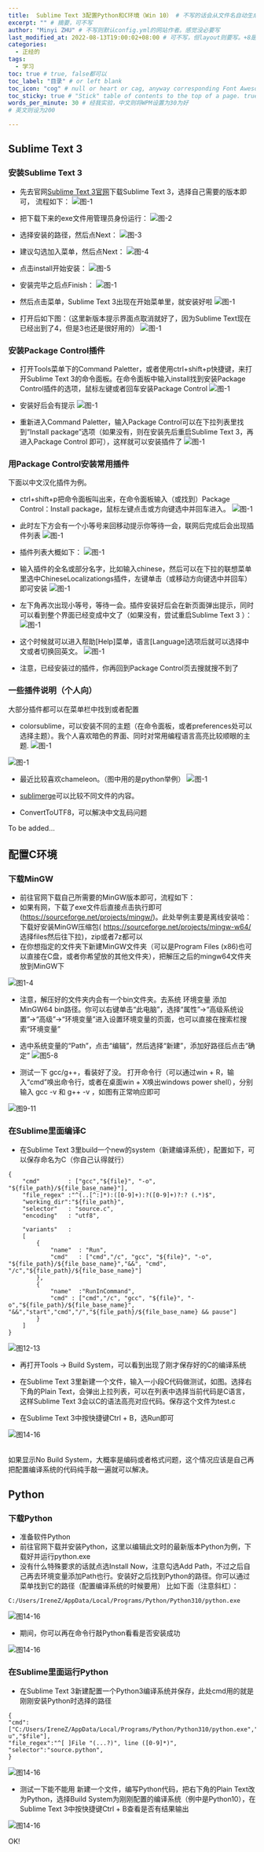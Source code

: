 ```yaml
---
title:  Sublime Text 3配置Python和C环境（Win 10） # 不写的话会从文件名自动生成。但标题不宜太长
excerpt: "" # 摘要，可不写
author: "Minyi ZHU" # 不写则默认config.yml的网站作者。感觉没必要写
last_modified_at: 2022-08-13T19:00:02+08:00 # 可不写，但layout则要写。+8是东八区
categories: 
  - 正经的
tags:
  - 学习
toc: true # true, false都可以
toc_label: "目录" # or left blank
toc_icon: "cog" # null or heart or cag, anyway corresponding Font Awesome icon name (without fa prefix)
toc_sticky: true # "Stick" table of contents to the top of a page. true: toc floats. false: toc fixed
words_per_minute: 30 # 经我实验，中文则将WPM设置为30为好
# 英文则设为200

---
```



## Sublime Text 3

### 安装Sublime Text 3

- 先去官网[Sublime Text 3官网](https://www.sublimetext.com/3)下载Sublime Text 3，选择自己需要的版本即可，
流程如下：
![图-1](https://raw.githubusercontent.com/zhumy321/diy-imagehost/main/img/ST_download-1.png)

- 把下载下来的exe文件用管理员身份运行：
![图-2](https://raw.githubusercontent.com/zhumy321/diy-imagehost/main/img/ST_download-2.png)

- 选择安装的路径，然后点Next：
![图-3](https://raw.githubusercontent.com/zhumy321/diy-imagehost/main/img/ST_download-3.png)

- 建议勾选加入菜单，然后点Next：
![图-4](https://raw.githubusercontent.com/zhumy321/diy-imagehost/main/img/ST_download-4.png)

- 点击install开始安装：
![图-5](https://raw.githubusercontent.com/zhumy321/diy-imagehost/main/img/ST_download-5.png)

- 安装完毕之后点Finish：
![图-1](https://raw.githubusercontent.com/zhumy321/diy-imagehost/main/img/ST_download-6.png)

- 然后点击菜单，Sublime Text 3出现在开始菜单里，就安装好啦
![图-1](https://raw.githubusercontent.com/zhumy321/diy-imagehost/main/img/ST_download-7.png)

- 打开后如下图：（这里新版本提示界面点取消就好了，因为Sublime Text现在已经出到了4，但是3也还是很好用的）
![图-1](https://raw.githubusercontent.com/zhumy321/diy-imagehost/main/img/ST_download-8.png)



### 安装Package Control插件

- 打开Tools菜单下的Command Paletter，或者使用ctrl+shift+p快捷键，来打开Sublime Text 3的命令面板。在命令面板中输入install找到安装Package Control插件的选项，鼠标左键或者回车安装Package Control
![图-1](https://raw.githubusercontent.com/zhumy321/diy-imagehost/main/img/ST_download-9.png)


- 安装好后会有提示
![图-1](https://raw.githubusercontent.com/zhumy321/diy-imagehost/main/img/ST_download-10.png)

- 重新进入Command Paletter，输入Package Control可以在下拉列表里找到“Install package”选项（如果没有，则在安装先后重启Sublime Text 3，再进入Package Control 即可），这样就可以安装插件了
![图-1](https://raw.githubusercontent.com/zhumy321/diy-imagehost/main/img/ST_download-11.png)



### 用Package Control安装常用插件

下面以中文汉化插件为例。<br>

- ctrl+shift+p把命令面板叫出来，在命令面板输入（或找到）Package Control：Install package，鼠标左键点击或方向键选中并回车进入。
![图-1](https://raw.githubusercontent.com/zhumy321/diy-imagehost/main/img/ST_download-11.png)

- 此时左下方会有一个小等号来回移动提示你等待一会，联网后完成后会出现插件列表
![图-1](https://raw.githubusercontent.com/zhumy321/diy-imagehost/main/img/ST_download-12.png)

- 插件列表大概如下：
![图-1](https://raw.githubusercontent.com/zhumy321/diy-imagehost/main/img/ST_download-13.png)


- 输入插件的全名或部分名字，比如输入chinese，然后可以在下拉的联想菜单里选中ChineseLocalizationgs插件，左键单击（或移动方向键选中并回车）即可安装
![图-1](https://raw.githubusercontent.com/zhumy321/diy-imagehost/main/img/ST_download-14.png)

- 左下角再次出现小等号，等待一会。插件安装好后会在新页面弹出提示，同时可以看到整个界面已经变成中文了（如果没有，尝试重启Sublime Text 3 ）：
![图-1](https://raw.githubusercontent.com/zhumy321/diy-imagehost/main/img/ST_download-15.png)

- 这个时候就可以进入帮助[Help]菜单，语言[Language]选项后就可以选择中文或者切换回英文。
![图-1](https://raw.githubusercontent.com/zhumy321/diy-imagehost/main/img/ST_download-16.png)


- 注意，已经安装过的插件，你再回到Package Control页去搜就搜不到了

### 一些插件说明（个人向）

大部分插件都可以在菜单栏中找到或者配置
- colorsublime，可以安装不同的主题（在命令面板，或者preferences处可以选择主题）。我个人喜欢暗色的界面、同时对常用编程语言高亮比较顺眼的主题.
![图-1](https://raw.githubusercontent.com/zhumy321/diy-imagehost/main/img/ST_download-17.png)
 
![图-1](https://raw.githubusercontent.com/zhumy321/diy-imagehost/main/img/ST_download-18.png)


- 最近比较喜欢chameleon。（图中用的是python举例）
![图-1](https://raw.githubusercontent.com/zhumy321/diy-imagehost/main/img/ST_download-19.png)

- [sublimerge](https://www.sublimerge.com/)可以比较不同文件的内容。

- ConvertToUTF8，可以解决中文乱码问题


To be added…



## 配置C环境


### 下载MinGW



- 前往官网下载自己所需要的MinGW版本即可，流程如下：
- 如果有网，下载了exe文件后直接点击执行即可(https://sourceforge.net/projects/mingw/)。此处举例主要是离线安装哈：下载好安装MinGW压缩包( https://sourceforge.net/projects/mingw-w64/ 选择files然后往下拉)，zip或者7z都可以 
- 在你想指定的文件夹下新建MinGW文件夹（可以是Program Files (x86)也可以直接在C盘，或者你希望放的其他文件夹），把解压之后的mingw64文件夹放到MinGW下

![图1-4](https://raw.githubusercontent.com/zhumy321/diy-imagehost/main/img/ST_C_Edited_1_4.png)

- 注意，解压好的文件夹内会有一个bin文件夹。去系统   环境变量   添加MinGW64 bin路径。你可以右键单击“此电脑”，选择“属性”->“高级系统设置”->“高级”->“环境变量”进入设置环境变量的页面，也可以直接在搜索栏搜索“环境变量”
- 选中系统变量的“Path”，点击“编辑”，然后选择“新建”，添加好路径后点击“确定”
![图5-8](https://raw.githubusercontent.com/zhumy321/diy-imagehost/main/img/ST_C_Edited_6_10.png)

- 测试一下 gcc/g++，看装好了没。 打开命令行（可以通过win + R，输入“cmd”唤出命令行，或者在桌面win + X唤出windows power shell），分别输入 gcc -v 和 g++ -v ，如图有正常响应即可

![图9-11](https://raw.githubusercontent.com/zhumy321/diy-imagehost/main/img/ST_C_Edited_11_12.png)




### 在Sublime里面编译C

- 在Sublime Text 3里build一个new的system（新建编译系统），配置如下，可以保存命名为C（你自己认得就行）

```
{    
    "cmd"        : ["gcc","${file}", "-o", "${file_path}/${file_base_name}"],
    "file_regex" :"^(..[^:]*):([0-9]+):?([0-9]+)?:? (.*)$",
    "working_dir":"${file_path}",
    "selector"   : "source.c",
    "encoding"   : "utf8",
    
    "variants"   :
    [
        {
            "name"  : "Run",
            "cmd"   : ["cmd","/c", "gcc", "${file}", "-o", "${file_path}/${file_base_name}","&&", "cmd", "/c","${file_path}/${file_base_name}"]
        },
        {
            "name"  :"RunInCommand",
            "cmd" : ["cmd","/c", "gcc", "${file}", "-o","${file_path}/${file_base_name}", "&&","start","cmd","/","${file_path}/${file_base_name} && pause"]
        }
    ]
}
```
![图12-13](https://raw.githubusercontent.com/zhumy321/diy-imagehost/main/img/ST_C_Edited_13_14.png)


- 再打开Tools -> Build System，可以看到出现了刚才保存好的C的编译系统

- 在Sublime Text 3里新建一个文件，输入一小段C代码做测试，如图。选择右下角的Plain Text，会弹出上拉列表，可以在列表中选择当前代码是C语言，这样Sublime Text 3会以C的语法高亮对应代码。保存这个文件为test.c

- 在Sublime Text 3中按快捷键Ctrl + B，选Run即可


![图14-16](https://raw.githubusercontent.com/zhumy321/diy-imagehost/main/img/ST_C_Edited_15_17.png)



<br>如果显示No Build System，大概率是编码或者格式问题，这个情况应该是自己再把配置编译系统的代码纯手敲一遍就可以解决。


## Python

### 下载Python

- 准备软件Python
- 前往官网下载并安装Python，这里以编辑此文时的最新版本Python为例，下载好并运行python.exe
- 没有什么特殊要求的话就点选Install Now，注意勾选Add Path，不过之后自己再去环境变量添加Path也行。安装好之后找到Python的路径。你可以通过菜单找到它的路径（配置编译系统的时候要用）
比如下面（注意斜杠）： 
```
C:/Users/IreneZ/AppData/Local/Programs/Python/Python310/python.exe
```

![图14-16](https://raw.githubusercontent.com/zhumy321/diy-imagehost/main/img/ST_PY_Edited_1_4.png)


- 期间，你可以再在命令行敲Python看看是否安装成功

![图14-16](https://raw.githubusercontent.com/zhumy321/diy-imagehost/main/img/ST_PY_5.png)




### 在Sublime里面运行Python


- 在Sublime Text 3新建配置一个Python3编译系统并保存，此处cmd用的就是刚刚安装Python时选择的路径


```
{
"cmd":["C:/Users/IreneZ/AppData/Local/Programs/Python/Python310/python.exe","-u","$file"],
"file_regex":"^[ ]File "(...?)", line ([0-9]*)",
"selector":"source.python",
} 
```

![图14-16](https://raw.githubusercontent.com/zhumy321/diy-imagehost/main/img/ST_PY_Edited_6_7.png)



- 测试一下能不能用
新建一个文件，编写Python代码，把右下角的Plain Text改为Python，选择Build System为刚刚配置的编译系统（例中是Python10），在Sublime Text 3中按快捷键Ctrl + B查看是否有结果输出

![图14-16](https://raw.githubusercontent.com/zhumy321/diy-imagehost/main/img/ST_PY_Edited_8_9.png)


OK!